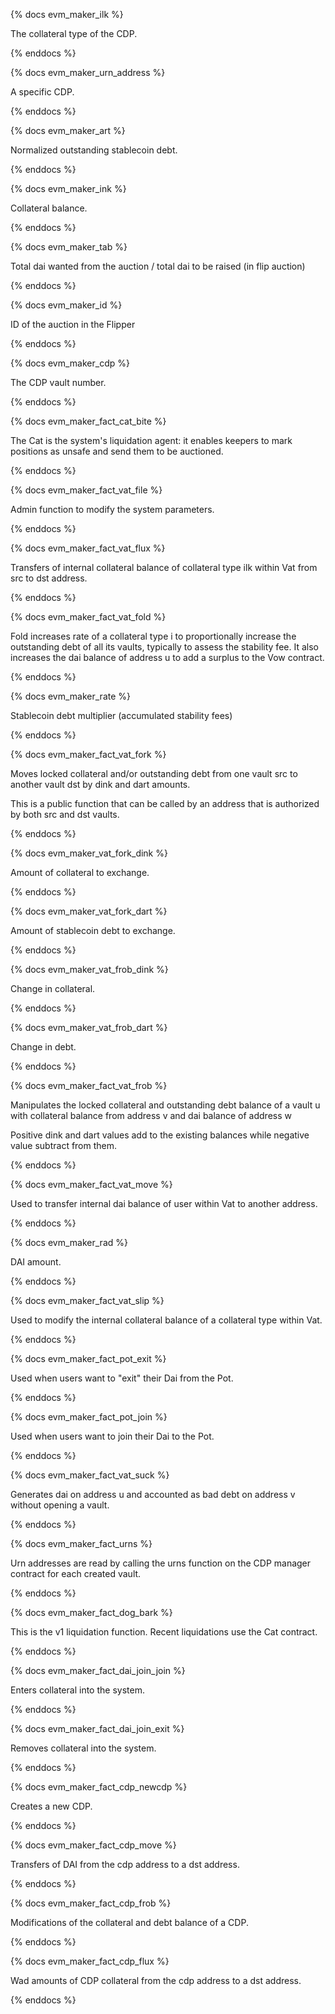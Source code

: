 {% docs evm_maker_ilk %}

The collateral type of the CDP.

{% enddocs %}

{% docs evm_maker_urn_address %}

A specific CDP.

{% enddocs %}

{% docs evm_maker_art %}

Normalized outstanding stablecoin debt.

{% enddocs %}

{% docs evm_maker_ink %}

Collateral balance.

{% enddocs %}

{% docs evm_maker_tab %}

Total dai wanted from the auction / total dai to be raised (in flip auction)

{% enddocs %}

{% docs evm_maker_id %}

ID of the auction in the Flipper

{% enddocs %}

{% docs evm_maker_cdp %}

The CDP vault number.

{% enddocs %}

{% docs evm_maker_fact_cat_bite %}

The Cat is the system's liquidation agent: it enables keepers to mark positions as unsafe and send them to be auctioned.

{% enddocs %}

{% docs evm_maker_fact_vat_file %}

Admin function to modify the system parameters.

{% enddocs %}

{% docs evm_maker_fact_vat_flux %}

Transfers of internal collateral balance of collateral type ilk within Vat from src to dst address.

{% enddocs %}

{% docs evm_maker_fact_vat_fold %}

Fold increases rate of a collateral type i to proportionally increase the outstanding debt of all its vaults, typically to assess the stability fee. It also increases the dai balance of address u to add a surplus to the Vow contract.

{% enddocs %}

{% docs evm_maker_rate %}

Stablecoin debt multiplier (accumulated stability fees)

{% enddocs %}

{% docs evm_maker_fact_vat_fork %}

Moves locked collateral and/or outstanding debt from one vault src to another vault dst by dink and dart amounts.

This is a public function that can be called by an address that is authorized by both src and dst vaults.

{% enddocs %}

{% docs evm_maker_vat_fork_dink %}

Amount of collateral to exchange.

{% enddocs %}

{% docs evm_maker_vat_fork_dart %}

Amount of stablecoin debt to exchange.

{% enddocs %}

{% docs evm_maker_vat_frob_dink %}

Change in collateral.

{% enddocs %}

{% docs evm_maker_vat_frob_dart %}

Change in debt.

{% enddocs %}

{% docs evm_maker_fact_vat_frob %}

Manipulates the locked collateral and outstanding debt balance of a vault u with collateral balance from address v and dai balance of address w

Positive dink and dart values add to the existing balances while negative value subtract from them.

{% enddocs %}

{% docs evm_maker_fact_vat_move %}

Used to transfer internal dai balance of user within Vat to another address.

{% enddocs %}

{% docs evm_maker_rad %}

DAI amount.

{% enddocs %}

{% docs evm_maker_fact_vat_slip %}

Used to modify the internal collateral balance of a collateral type within Vat.

{% enddocs %}

{% docs evm_maker_fact_pot_exit %}

Used when users want to "exit" their Dai from the Pot.

{% enddocs %}

{% docs evm_maker_fact_pot_join %}

Used when users want to join their Dai to the Pot.

{% enddocs %}

{% docs evm_maker_fact_vat_suck %}

Generates dai on address u and accounted as bad debt on address v without opening a vault.

{% enddocs %}

{% docs evm_maker_fact_urns %}

Urn addresses are read by calling the urns function on the CDP manager contract for each created vault.

{% enddocs %}

{% docs evm_maker_fact_dog_bark %}

This is the v1 liquidation function. Recent liquidations use the Cat contract.

{% enddocs %}

{% docs evm_maker_fact_dai_join_join %}

Enters collateral into the system.

{% enddocs %}

{% docs evm_maker_fact_dai_join_exit %}

Removes collateral into the system.

{% enddocs %}

{% docs evm_maker_fact_cdp_newcdp %}

Creates a new CDP.

{% enddocs %}

{% docs evm_maker_fact_cdp_move %}

Transfers of DAI from the cdp address to a dst address.

{% enddocs %}

{% docs evm_maker_fact_cdp_frob %}

Modifications of the collateral and debt balance of a CDP.

{% enddocs %}

{% docs evm_maker_fact_cdp_flux %}

Wad amounts of CDP collateral from the cdp address to a dst address.

{% enddocs %}
